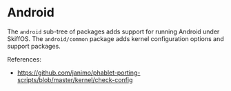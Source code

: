 # Android

The `android` sub-tree of packages adds support for running Android under
SkiffOS. The `android/common` package adds kernel configuration options and
support packages.

References:

 - https://github.com/janimo/phablet-porting-scripts/blob/master/kernel/check-config
